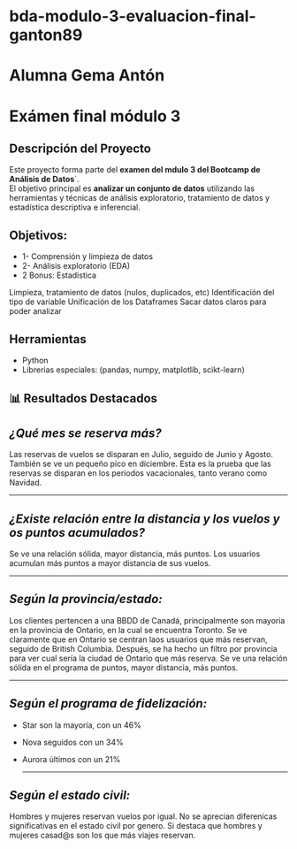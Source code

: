 ﻿# bda-modulo-3-evaluacion-final-ganton89
# Alumna Gema Antón


# Exámen final módulo 3

##  Descripción del Proyecto

Este proyecto forma parte del **examen del mdulo 3 del Bootcamp de Análisis de Datos**´.  
El objetivo principal es **analizar un conjunto de datos** utilizando las herramientas y técnicas de análisis exploratorio, tratamiento de datos y estadística descriptiva e inferencial.

## Objetivos:

- 1- Comprensión y limpieza de datos
- 2- Análisis exploratorio (EDA)
- 2 Bonus: Estadistica

Limpieza, tratamiento de datos (nulos, duplicados, etc)
Identificación del tipo de variable
Unificación de los Dataframes
Sacar datos claros para poder analizar


## Herramientas
- Python
- Librerias especiales: (pandas, numpy, matplotlib, scikt-learn)

## 📊 Resultados Destacados

*¿Qué mes se reserva más?*
-
Las reservas de vuelos se disparan en Julio, seguido de Junio y Agosto.
También se ve un pequeño pico en diciembre.
Esta es la prueba que las reservas se disparan en los periodos vacacionales, tanto verano como Navidad.

--------------------------------------------------------------

*¿Existe relación entre la distancia y los vuelos y os puntos acumulados?*
-
Se ve una relación sólida, mayor distancia, más puntos.
Los usuarios acumulan más puntos a mayor distancia de sus vuelos.

----------------------------------------------------------------

*Según la provincia/estado:*
-
Los clientes pertencen a una BBDD  de Canadá, principalmente son mayoria en la provincia de Ontario, en la cual se encuentra Toronto. 
Se ve claramente que en Ontario se centran laos usuarios que más reservan, seguido de British Columbia.
Después, se ha hecho un filtro por provincia para ver cual sería la ciudad de Ontario que más reserva.
Se ve una relación sólida en el programa de puntos, mayor distancia, más puntos.

---------------------------------------------------------

*Según el programa de fidelización:*
-
-  Star son la mayoría, con un 46%
- Nova seguidos con un 34%
- Aurora últimos con un 21%

  ----------------------------------------------------------

*Según el estado civil:*
-
Hombres y mujeres reservan vuelos por igual.
No se aprecian diferenicas significativas en el estado civil por genero.
Si destaca que hombres y mujeres casad@s son los que más viajes reservan.




